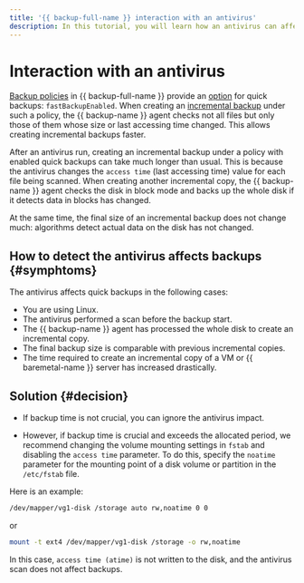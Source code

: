 ```yaml
---
title: '{{ backup-full-name }} interaction with an antivirus'
description: In this tutorial, you will learn how an antivirus can affect incremental backups in {{ backup-name }}.
---
```


# Interaction with an antivirus


[Backup policies](policy.md) in {{ backup-full-name }} provide an [option](policy.md#specification) for quick backups: `fastBackupEnabled`. When creating an [incremental backup](backup.md#types) under such a policy, the {{ backup-name }} agent checks not all files but only those of them whose size or last accessing time changed. This allows creating incremental backups faster.

After an antivirus run, creating an incremental backup under a policy with enabled quick backups can take much longer than usual. This is because the antivirus changes the `access time` (last accessing time) value for each file being scanned. When creating another incremental copy, the {{ backup-name }} agent checks the disk in block mode and backs up the whole disk if it detects data in blocks has changed.

At the same time, the final size of an incremental backup does not change much: algorithms detect actual data on the disk has not changed.


## How to detect the antivirus affects backups {#symphtoms}

The antivirus affects quick backups in the following cases:

* You are using Linux.
* The antivirus performed a scan before the backup start.
* The {{ backup-name }} agent has processed the whole disk to create an incremental copy.
* The final backup size is comparable with previous incremental copies.
* The time required to create an incremental copy of a VM or {{ baremetal-name }} server has increased drastically.


## Solution {#decision}

* If backup time is not crucial, you can ignore the antivirus impact.

* However, if backup time is crucial and exceeds the allocated period, we recommend changing the volume mounting settings in `fstab` and disabling the `access time` parameter. To do this, specify the `noatime` parameter for the mounting point of a disk volume or partition in the `/etc/fstab` file.

Here is an example:

```bash
/dev/mapper/vg1-disk /storage auto rw,noatime 0 0
```

or

```bash
mount -t ext4 /dev/mapper/vg1-disk /storage -o rw,noatime
```

In this case, `access time (atime)` is not written to the disk, and the antivirus scan does not affect backups.


